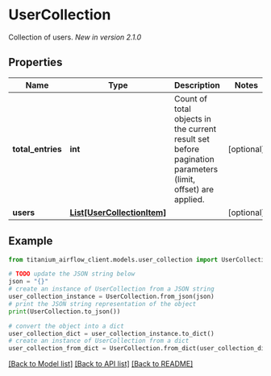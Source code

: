 # UserCollection

Collection of users.  *New in version 2.1.0* 

## Properties

Name | Type | Description | Notes
------------ | ------------- | ------------- | -------------
**total_entries** | **int** | Count of total objects in the current result set before pagination parameters (limit, offset) are applied.  | [optional] 
**users** | [**List[UserCollectionItem]**](UserCollectionItem.md) |  | [optional] 

## Example

```python
from titanium_airflow_client.models.user_collection import UserCollection

# TODO update the JSON string below
json = "{}"
# create an instance of UserCollection from a JSON string
user_collection_instance = UserCollection.from_json(json)
# print the JSON string representation of the object
print(UserCollection.to_json())

# convert the object into a dict
user_collection_dict = user_collection_instance.to_dict()
# create an instance of UserCollection from a dict
user_collection_from_dict = UserCollection.from_dict(user_collection_dict)
```
[[Back to Model list]](../README.md#documentation-for-models) [[Back to API list]](../README.md#documentation-for-api-endpoints) [[Back to README]](../README.md)



